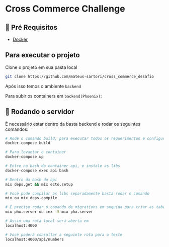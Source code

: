# Cross Commerce Challenge

## 🚦 Pré Requisitos

- [Docker](https://www.docker.com/products/docker-desktop)

## Para executar o projeto

Clone o projeto em sua pasta local

```bash
git clone https://github.com/mateus-sartori/cross_commerce_desafio
```

Após isso temos o ambiente `backend`

Para subir os containers em `backend(Phoenix)`:

## 🎲 Rodando o servidor

É necessário estar dentro da basta backend e rodar os seguintes comandos:

```bash
# Rode o comando build, para executar todos os requerimentos e configurações
docker-compose build
```

```bash
# Para levantar o container
docker-compose up
```

```bash
# Entre na bash do container api, e instale as libs
docker-compose exec api bash

# Dentro da bash do api
mix deps.get && mix ecto.setup

# Você pode compilar as libs separadamente basta rodar o comando
mix ou mix deps.compile 

# É preciso rodar o comando de migrations em seguida para criar as tabelas
mix phx.server ou iex -S mix phx.server

# Assim uma rota local será aberta em 
localhost:4000

# Você poderá consultar a seguinte rota para o teste
localhost:4000/api/numbers
```
